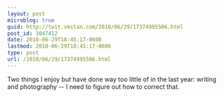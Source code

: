 ```yaml
---
layout: post
microblog: true
guid: http://twit.vmstan.com/2010/06/29/17374995506.html
post_id: 3047412
date: 2010-06-29T18:45:17-0600
lastmod: 2010-06-29T18:45:17-0600
type: post
url: /2010/06/29/17374995506.html
---
```

Two things I enjoy but have done way too little of in the last year: writing and photography -- I need to figure out how to correct that.
